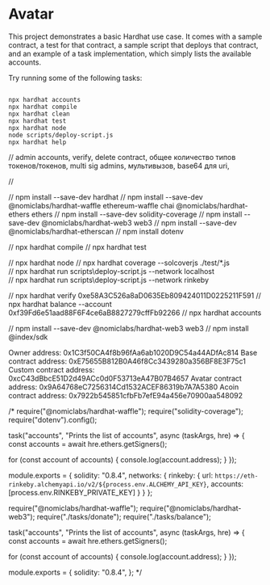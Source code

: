 # Avatar

This project demonstrates a basic Hardhat use case. It comes with a sample contract, a test for that contract, a sample script that deploys that contract, and an example of a task implementation, which simply lists the available accounts.

Try running some of the following tasks:

```shell

npx hardhat accounts
npx hardhat compile
npx hardhat clean
npx hardhat test
npx hardhat node
node scripts/deploy-script.js
npx hardhat help

```
// admin accounts, verify, delete contract, общее количество типов токенов/токенов, multi sig admins, мультивызов, base64 для uri,

//

// npm install --save-dev hardhat
// npm install --save-dev @nomiclabs/hardhat-waffle ethereum-waffle chai @nomiclabs/hardhat-ethers ethers
// npm install --save-dev solidity-coverage
// npm install --save-dev @nomiclabs/hardhat-web3 web3
// npm install --save-dev @nomiclabs/hardhat-etherscan
// npm install dotenv


// npx hardhat compile
// npx hardhat test

// npx hardhat node
// npx hardhat coverage --solcoverjs ./test/*.js  
// npx hardhat run scripts\deploy-script.js --network localhost      
// npx hardhat run scripts\deploy-script.js --network rinkeby

// npx hardhat verify 0xe58A3C526a8aD0635Eb809424011D0225211F591
// npx hardhat balance --account 0xf39Fd6e51aad88F6F4ce6aB8827279cffFb92266
// npx hardhat accounts

// npm install --save-dev @nomiclabs/hardhat-web3 web3
// npm install @index/sdk



Owner address: 0x1C3f50CA4f8b96fAa6ab1020D9C54a44ADfAc814
Base contract address: 0xE75655B812B0A46f8Cc3439280a356BF8E3F75c1
Custom contract address: 0xcC43dBbcE51D2d49ACc0d0F53713eA47B07B4657
Avatar contract address: 0x9A64768eC7256314Cd1532ACEF86319b7A7A5380
Acoin contract address: 0x7922b545851cfbFb7efE94a456e70900aa548092



/*
require("@nomiclabs/hardhat-waffle");
require("solidity-coverage");
require("dotenv").config();

task("accounts", "Prints the list of accounts", async (taskArgs, hre) => {
const accounts = await hre.ethers.getSigners();

for (const account of accounts) {
console.log(account.address);
}
});

module.exports = {
solidity: "0.8.4",
networks: {
rinkeby: {
url: `https://eth-rinkeby.alchemyapi.io/v2/${process.env.ALCHEMY_API_KEY}`,
accounts: [process.env.RINKEBY_PRIVATE_KEY]
}
}
};


require("@nomiclabs/hardhat-waffle");
require("@nomiclabs/hardhat-web3");
require("./tasks/donate");
require("./tasks/balance");

task("accounts", "Prints the list of accounts", async (taskArgs, hre) => {
const accounts = await hre.ethers.getSigners();

for (const account of accounts) {
console.log(account.address);
}
});


module.exports = {
solidity: "0.8.4",
};
*/